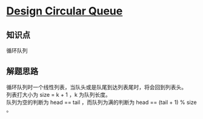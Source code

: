 # [Design Circular Queue](https://leetcode.com/problems/design-circular-queue/)

## 知识点

循环队列

## 解题思路

循环队列时一个线性列表，当队头或是队尾到达列表尾时，将会回到列表头。  
列表打大小为 size = k + 1 ，k 为队列长度。  
队列为空的判断为 head == tail ，而队列为满的判断为 head == (tail + 1) % size 。
